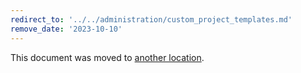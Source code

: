 ```yaml
---
redirect_to: '../../administration/custom_project_templates.md'
remove_date: '2023-10-10'
---
```


This document was moved to [another location](../../administration/custom_project_templates.md).

<!-- This redirect file can be deleted after <2023-10-10>. -->
<!-- Redirects that point to other docs in the same project expire in three months. -->
<!-- Redirects that point to docs in a different project or site (for example, link is not relative and starts with `https:`) expire in one year. -->
<!-- Before deletion, see: https://docs.gitlab.com/ee/development/documentation/redirects.html -->
